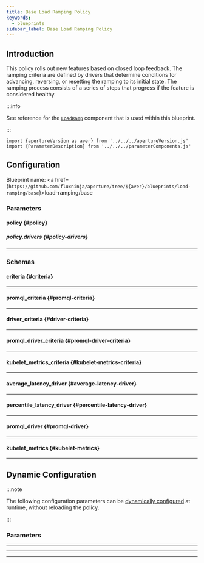 ```yaml
---
title: Base Load Ramping Policy
keywords:
  - blueprints
sidebar_label: Base Load Ramping Policy
---
```


## Introduction

This policy rolls out new features based on closed loop feedback. The ramping
criteria are defined by drivers that determine conditions for advancing,
reversing, or resetting the ramping to its initial state. The ramping process
consists of a series of steps that progress if the feature is considered
healthy.

:::info

See reference for the [`LoadRamp`](/reference/configuration/spec.md#load-ramp)
component that is used within this blueprint.

:::

<!-- Configuration Marker -->

```mdx-code-block
import {apertureVersion as aver} from '../../../apertureVersion.js'
import {ParameterDescription} from '../../../parameterComponents.js'
```

## Configuration

<!-- vale off -->

Blueprint name: <a
href={`https://github.com/fluxninja/aperture/tree/${aver}/blueprints/load-ramping/base`}>load-ramping/base</a>

<!-- vale on -->

### Parameters

<!-- vale off -->

#### policy {#policy}

<!-- vale on -->

<!-- vale off -->

<a id="policy-components"></a>

<ParameterDescription
    name='policy.components'
    description='List of additional circuit components.'
    type='Array of Object (aperture.spec.v1.Component)'
    reference='../../configuration/spec#component'
    value='[]'
/>

<!-- vale on -->

<!-- vale off -->

<a id="policy-policy-name"></a>

<ParameterDescription
    name='policy.policy_name'
    description='Name of the policy.'
    type='string'
    reference=''
    value='"__REQUIRED_FIELD__"'
/>

<!-- vale on -->

<!-- vale off -->

<a id="policy-resources"></a>

<ParameterDescription
    name='policy.resources'
    description='Additional resources.'
    type='Object (aperture.spec.v1.Resources)'
    reference='../../configuration/spec#resources'
    value='{"flow_control": {"classifiers": []}}'
/>

<!-- vale on -->

<!-- vale off -->

<a id="policy-kubelet-metrics"></a>

<ParameterDescription
    name='policy.kubelet_metrics'
    description='Kubelet metrics configuration.'
    type='Object (kubelet_metrics)'
    reference='#kubelet-metrics'
    value='{}'
/>

<!-- vale on -->

<!-- vale off -->

<a id="policy-load-ramp"></a>

<ParameterDescription
    name='policy.load_ramp'
    description='Identify the service and flows of the feature that needs to be rolled out. And specify load ramp steps.'
    type='Object (aperture.spec.v1.LoadRampParameters)'
    reference='../../configuration/spec#load-ramp-parameters'
    value='{"sampler": {"selectors": [{"control_point": "__REQUIRED_FIELD__"}], "session_label_key": ""}, "steps": [{"duration": "__REQUIRED_FIELD__", "target_accept_percentage": "__REQUIRED_FIELD__"}]}'
/>

<!-- vale on -->

<!-- vale off -->

<a id="policy-start"></a>

<ParameterDescription
    name='policy.start'
    description='Whether to start the ramp. This setting may be overridden at runtime via dynamic configuration.'
    type='Boolean'
    reference=''
    value='false'
/>

<!-- vale on -->

<!-- vale off -->

##### policy.drivers {#policy-drivers}

<!-- vale on -->

<!-- vale off -->

<a id="policy-drivers-average-latency-drivers"></a>

<ParameterDescription
    name='policy.drivers.average_latency_drivers'
    description='List of drivers that compare average latency against forward, backward and reset thresholds.'
    type='Array of Object (average_latency_driver)'
    reference='#average-latency-driver'
    value='[]'
/>

<!-- vale on -->

<!-- vale off -->

<a id="policy-drivers-percentile-latency-drivers"></a>

<ParameterDescription
    name='policy.drivers.percentile_latency_drivers'
    description='List of drivers that compare percentile latency against forward, backward and reset thresholds.'
    type='Array of Object (percentile_latency_driver)'
    reference='#percentile-latency-driver'
    value='[]'
/>

<!-- vale on -->

<!-- vale off -->

<a id="policy-drivers-promql-drivers"></a>

<ParameterDescription
    name='policy.drivers.promql_drivers'
    description='List of promql drivers that compare results of a Prometheus query against forward, backward and reset thresholds.'
    type='Array of Object (promql_driver)'
    reference='#promql-driver'
    value='[]'
/>

<!-- vale on -->

---

### Schemas

<!-- vale off -->

#### criteria {#criteria}

<!-- vale on -->

<!-- vale off -->

<a id="criteria-threshold"></a>

<ParameterDescription
    name='threshold'
    description='The threshold for the criteria.'
    type='Number (double)'
    reference=''
    value='"__REQUIRED_FIELD__"'
/>

<!-- vale on -->

---

<!-- vale off -->

#### promql_criteria {#promql-criteria}

<!-- vale on -->

<!-- vale off -->

<a id="promql-criteria-operator"></a>

<ParameterDescription
    name='operator'
    description='The operator for the criteria. oneof: `gt | lt | gte | lte | eq | neq`.'
    type='string'
    reference=''
    value='"__REQUIRED_FIELD__"'
/>

<!-- vale on -->

<!-- vale off -->

<a id="promql-criteria-threshold"></a>

<ParameterDescription
    name='threshold'
    description='The threshold for the criteria.'
    type='Number (double)'
    reference=''
    value='"__REQUIRED_FIELD__"'
/>

<!-- vale on -->

---

<!-- vale off -->

#### driver_criteria {#driver-criteria}

<!-- vale on -->

<!-- vale off -->

<a id="driver-criteria-backward"></a>

<ParameterDescription
    name='backward'
    description='The backward criteria.'
    type='Object (criteria)'
    reference='#criteria'
    value='{}'
/>

<!-- vale on -->

<!-- vale off -->

<a id="driver-criteria-forward"></a>

<ParameterDescription
    name='forward'
    description='The forward criteria.'
    type='Object (criteria)'
    reference='#criteria'
    value='{}'
/>

<!-- vale on -->

<!-- vale off -->

<a id="driver-criteria-reset"></a>

<ParameterDescription
    name='reset'
    description='The reset criteria.'
    type='Object (criteria)'
    reference='#criteria'
    value='{}'
/>

<!-- vale on -->

---

<!-- vale off -->

#### promql_driver_criteria {#promql-driver-criteria}

<!-- vale on -->

<!-- vale off -->

<a id="promql-driver-criteria-backward"></a>

<ParameterDescription
    name='backward'
    description='The backward criteria.'
    type='Object (promql_criteria)'
    reference='#promql-criteria'
    value='{}'
/>

<!-- vale on -->

<!-- vale off -->

<a id="promql-driver-criteria-forward"></a>

<ParameterDescription
    name='forward'
    description='The forward criteria.'
    type='Object (promql_criteria)'
    reference='#promql-criteria'
    value='{}'
/>

<!-- vale on -->

<!-- vale off -->

<a id="promql-driver-criteria-reset"></a>

<ParameterDescription
    name='reset'
    description='The reset criteria.'
    type='Object (promql_criteria)'
    reference='#promql-criteria'
    value='{}'
/>

<!-- vale on -->

---

<!-- vale off -->

#### kubelet_metrics_criteria {#kubelet-metrics-criteria}

<!-- vale on -->

<!-- vale off -->

<a id="kubelet-metrics-criteria-pod-cpu"></a>

<ParameterDescription
    name='pod_cpu'
    description='The criteria of the pod cpu usage driver.'
    type='Object (driver_criteria)'
    reference='#driver-criteria'
    value='{}'
/>

<!-- vale on -->

<!-- vale off -->

<a id="kubelet-metrics-criteria-pod-memory"></a>

<ParameterDescription
    name='pod_memory'
    description='The criteria of the pod memory usage driver.'
    type='Object (driver_criteria)'
    reference='#driver-criteria'
    value='{}'
/>

<!-- vale on -->

---

<!-- vale off -->

#### average_latency_driver {#average-latency-driver}

<!-- vale on -->

<!-- vale off -->

<a id="average-latency-driver-criteria"></a>

<ParameterDescription
    name='criteria'
    description='The criteria of the driver.'
    type='Object (driver_criteria)'
    reference='#driver-criteria'
    value='"__REQUIRED_FIELD__"'
/>

<!-- vale on -->

<!-- vale off -->

<a id="average-latency-driver-selectors"></a>

<ParameterDescription
    name='selectors'
    description='Identify the service and flows whose latency needs to be measured.'
    type='Array of Object (aperture.spec.v1.Selector)'
    reference='../../configuration/spec#selector'
    value='[{"control_point": "__REQUIRED_FIELD__"}]'
/>

<!-- vale on -->

---

<!-- vale off -->

#### percentile_latency_driver {#percentile-latency-driver}

<!-- vale on -->

<!-- vale off -->

<a id="percentile-latency-driver-criteria"></a>

<ParameterDescription
    name='criteria'
    description='The criteria of the driver.'
    type='Object (driver_criteria)'
    reference='#driver-criteria'
    value='"__REQUIRED_FIELD__"'
/>

<!-- vale on -->

<!-- vale off -->

<a id="percentile-latency-driver-flux-meter"></a>

<ParameterDescription
    name='flux_meter'
    description='FluxMeter specifies the flows whose latency needs to be measured and parameters for the histogram metrics.'
    type='Object (aperture.spec.v1.FluxMeter)'
    reference='../../configuration/spec#flux-meter'
    value='{"selector": [{"control_point": "__REQUIRED_FIELD__"}], "static_buckets": {"buckets": [5, 10, 25, 50, 100, 250, 500, 1000, 2500, 5000, 10000]}}'
/>

<!-- vale on -->

<!-- vale off -->

<a id="percentile-latency-driver-percentile"></a>

<ParameterDescription
    name='percentile'
    description='The percentile to be used for latency measurement.'
    type='Number (double)'
    reference=''
    value='95'
/>

<!-- vale on -->

---

<!-- vale off -->

#### promql_driver {#promql-driver}

<!-- vale on -->

<!-- vale off -->

<a id="promql-driver-criteria"></a>

<ParameterDescription
    name='criteria'
    description='The criteria of the driver.'
    type='Object (promql_driver_criteria)'
    reference='#promql-driver-criteria'
    value='"__REQUIRED_FIELD__"'
/>

<!-- vale on -->

<!-- vale off -->

<a id="promql-driver-query-string"></a>

<ParameterDescription
    name='query_string'
    description='The Prometheus query to be run. Must return a scalar or a vector with a single element.'
    type='string'
    reference=''
    value='"__REQUIRED_FIELD__"'
/>

<!-- vale on -->

---

<!-- vale off -->

#### kubelet_metrics {#kubelet-metrics}

<!-- vale on -->

<!-- vale off -->

<a id="kubelet-metrics-criteria"></a>

<ParameterDescription
    name='criteria'
    description='Criteria.'
    type='Object (kubelet_metrics_criteria)'
    reference='#kubelet-metrics-criteria'
    value='"__REQUIRED_FIELD__"'
/>

<!-- vale on -->

<!-- vale off -->

<a id="kubelet-metrics-infra-context"></a>

<ParameterDescription
    name='infra_context'
    description='Kubernetes selector for scraping metrics.'
    type='Object (aperture.spec.v1.KubernetesObjectSelector)'
    reference='../../configuration/spec#kubernetes-object-selector'
    value='"__REQUIRED_FIELD__"'
/>

<!-- vale on -->

---

## Dynamic Configuration

:::note

The following configuration parameters can be
[dynamically configured](/reference/aperture-cli/aperturectl/dynamic-config/apply/apply.md)
at runtime, without reloading the policy.

:::

### Parameters

<!-- vale off -->

<a id="pass-through-label-values"></a>

<ParameterDescription
    name='pass_through_label_values'
    description='Specify certain label values to be always accepted by the _Sampler_ regardless of accept percentage. This configuration can be updated at the runtime without shutting down the policy.'
    type='Array of string'
    reference=''
    value='["__REQUIRED_FIELD__"]'
/>

<!-- vale on -->

---

<!-- vale off -->

<a id="reset"></a>

<ParameterDescription
    name='reset'
    description='Reset load ramp to the first step. This setting can be updated at the runtime without shutting down the policy.'
    type='Boolean'
    reference=''
    value='false'
/>

<!-- vale on -->

---

<!-- vale off -->

<a id="start"></a>

<ParameterDescription
    name='start'
    description='Start load ramp. This setting can be updated at runtime without shutting down the policy. The load ramp gets paused if this flag is set to false in the middle of a load ramp.'
    type='Boolean'
    reference=''
    value='false'
/>

<!-- vale on -->

---
